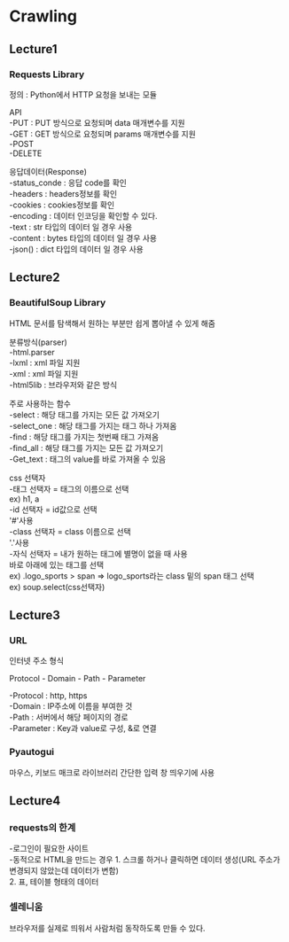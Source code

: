 # Crawling

## Lecture1

### Requests Library

정의 : Python에서 HTTP 요청을 보내는 모듈

API  
  -PUT : PUT 방식으로 요청되며 data 매개변수를 지원  
  -GET : GET 방식으로 요청되며 params 매개변수를 지원  
  -POST  
  -DELETE  

응답데이터(Response)  
  -status_conde : 응답 code를 확인  
  -headers : headers정보를 확인  
  -cookies : cookies정보를 확인  
  -encoding : 데이터 인코딩을 확인할 수 있다.  
  -text : str 타입의 데이터 일 경우 사용  
  -content : bytes 타입의 데이터 일 경우 사용  
  -json() : dict 타입의 데이터 일 경우 사용  
 
## Lecture2

### BeautifulSoup Library

HTML 문서를 탐색해서 원하는 부분만 쉽게 뽑아낼 수 있게 해줌  

분류방식(parser)  
  -html.parser  
  -lxml : xml 파일 지원  
  -xml : xml 파일 지원  
  -html5lib : 브라우저와 같은 방식  

주로 사용하는 함수  
  -select :  해당 태그를 가지는 모든 값 가져오기  
  -select_one : 해당 태그를 가지는 태그 하나 가져옴  
  -find : 해당 태그를 가지는 첫번째 태그 가져옴  
  -find_all : 해당 태그를 가지는 모든 값 가져오기  
  -Get_text : 태그의 value를 바로 가져올 수 있음  

  
  css 선택자  
    -태그 선택자 = 태그의 이름으로 선택  
      ex) h1, a  
    -id 선택자 = id값으로 선택  
               '#'사용  
    -class 선택자 = class 이름으로 선택  
                  '.'사용  
    -자식 선택자 = 내가 원하는 태그에 별명이 없을 때 사용  
                 바로 아래에 있는 태그를 선택  
      ex) .logo_sports > span   => logo_sports라는 class 밑의 span 태그 선택  
   ex) soup.select(css선택자)  


## Lecture3

### URL

인터넷 주소 형식

Protocol - Domain - Path - Parameter

  -Protocol : http, https  
  -Domain : IP주소에 이름을 부여한 것  
  -Path : 서버에서 해당 페이지의 경로  
  -Parameter : Key과 value로 구성, &로 연결

### Pyautogui

마우스, 키보드 매크로 라이브러리
간단한 입력 창 띄우기에 사용


## Lecture4

### requests의 한계
  
  -로그인이 필요한 사이트  
  -동적으로 HTML을 만드는 경우
    1. 스크롤 하거나 클릭하면 데이터 생성(URL 주소가 변경되지 않았는데 데이터가 변함)  
    2. 표, 테이블 형태의 데이터  

### 셀레니움
  
  브라우저를 실제로 띄워서 사람처럼 동작하도록 만들 수 있다.